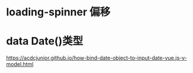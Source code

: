 # loading-spinner 偏移


# data Date()类型
https://acdcjunior.github.io/how-bind-date-object-to-input-date-vue.js-v-model.html